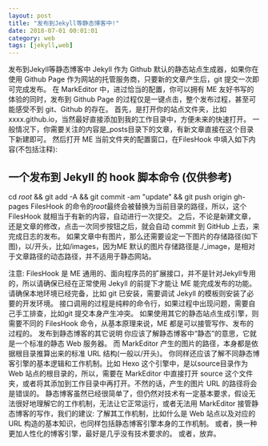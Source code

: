 ```yaml
---
layout: post
title: "发布到Jekyll等静态博客中!"
date: 2018-07-01 00:01:01
category: web
tags: [jekyll,web]
---
```

发布到Jekyll等静态博客中
Jekyll 作为 Github 默认的静态站点生成器，如果你在使用 Github Page 作为网站的托管服务商，只要新的文章产生后，git 提交一次即可完成发布。
在 MarkEditor 中，进过恰当的配置，你可以拥有 ME 友好书写的体验的同时，发布到 Github Page 的过程仅是一键点击，整个发布过程，甚至可能感受不到 git、Github 的存在。
首先，是打开你的站点文件夹，比如xxxx.github.io，当然最好直接添加到我的工作目录中，方便未来的快速打开。
一般情况下，你需要关注的内容是_posts目录下的文章，有新文章直接在这个目录下新建即可。
然后打开 ME 当前文件夹的配置窗口，在FilesHook 中填入如下内容(不包括注释):
## 一个发布到 Jekyll 的 hook 脚本命令 (仅供参考) ## 
cd $root$ && git add -A && git commit -am "update" && git push origin gh-pages
FilesHook 的命令的$root$最终会被替换为当前目录的路径，所以，这个 FilesHook 就相当于有新的内容，自动进行一次提交。
之后，不论是新建文章，还是文章的修改，点击一次同步按钮之后，就会自动 commit 到 GitHub 上去，来完成日志的发布。
如果文章中有图片，那么还需要设定一下图片的存储路径(如下图)，以/开头，比如/images，因为ME 默认的图片存储路径是./_image，是相对于文章路径的动态路径，并不适用于静态网站。

注意:
FilesHook 是 ME 通用的、面向程序员的扩展接口，并不是针对Jekyll专用的，所以请确保已经在正常使用 Jekyll 的前提下才能让 ME 能完成发布的功能。
请确保本地环境已经完备，比如 git 已安装，需要调试 Jekyll 的模板则安装了必要的开发环境。
接口调用的过程是纯粹的命令行，如果过程中出现问题，需要自己手工排查，比如git 提交本身产生冲突。
如果使用其它的静态站点生成引擎，则需要不同的 FilesHook 命令，从基本原理来说，ME 都是可以接管写作、发布的过程的。
发布到静态博客的其它说明
你应该了解静态博客中“静态”的意思，它就是一个标准的静态 Web 服务器。
而 MarkEditor 产生的图片的路径，本身都是依据根目录推算出来的标准 URL 结构(一般以/开头)。
你同样还应该了解不同静态博客引擎的基本逻辑和工作机制。比如 Hexo 这个引擎中，是以source目录作为 Web 站点的根目录的，所以，需要在 MarkEditor 中直接打开 source 这个文件夹，或者将其添加到工作目录中再打开。不然的话，产生的图片 URL 的路径将会是错误的。
静态博客虽然已经很简单了，但仍然对技术有一定基本要求，假设无法很好地理解它的工作机制，无法让它正常运行，或者无法用 MarkEditor 接管静态博客的写作，我们的建议:
了解其工作机制，比如什么是 Web 站点以及对应的 URL 构造的基本知识，也同样包括静态博客引擎本身的工作机制。
或者，换一种更加人性化的博客引擎，最好是几乎没有技术要求的。
或者，放弃。
